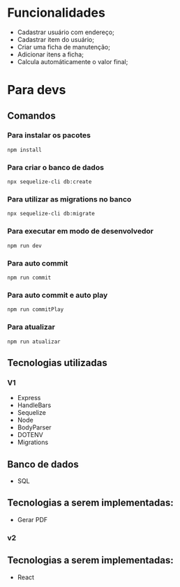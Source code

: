 # Funcionalidades
  - Cadastrar usuário com endereço;
  - Cadastrar item do usuário;
  - Criar uma ficha de manutenção;
  - Adicionar itens a ficha;
  - Calcula automáticamente o valor final;

# Para devs
  ## Comandos 
   ### Para instalar os pacotes 
    npm install
   ### Para criar o banco de dados
    npx sequelize-cli db:create
   ### Para utilizar as migrations no banco
    npx sequelize-cli db:migrate
   ### Para executar em modo de desenvolvedor 
    npm run dev
   ### Para auto commit 
    npm run commit 
   ### Para auto commit e auto play
    npm run commitPlay
   ### Para atualizar 
    npm run atualizar 
  
## Tecnologias utilizadas
 ### V1
  - Express
  - HandleBars
  - Sequelize 
  - Node
  - BodyParser
  - DOTENV
  - Migrations

## Banco de dados 
  - SQL

## Tecnologias a serem implementadas:
  - Gerar PDF

 ### v2
 
  ## Tecnologias a serem implementadas:
  - React
